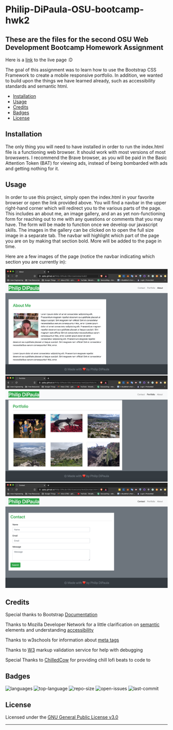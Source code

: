 # Philip-DiPaula-OSU-bootcamp-hwk2

## These are the files for the second OSU Web Development Bootcamp Homework Assignment

Here is a [link](https://pjdip.github.io/Philip-DiPaula-OSU-bootcamp-hwk2/) to the live page :D

The goal of this assignment was to learn how to use the Bootstrap CSS Framework to create a mobile responsive portfolio. In addition, we wanted to build upon the things we have learned already, such as accessibility standards and semantic html.

* [Installation](#installation)
* [Usage](#usage)
* [Credits](#credits)
* [Badges](#badges)
* [License](#license)

## Installation

The only thing you will need to have installed in order to run the index.html file is a functioning web browser. It should work with most versions of most browswers. I recommend the Brave browser, as you will be paid in the Basic Attention Token (BAT) for viewing ads, instead of being bombarded with ads and getting nothing for it.

## Usage 

In order to use this project, simply open the index.html in your favorite browser or open the link provided above. You will find a navbar in the upper right-hand corner which will redirect you to the various parts of the page. This includes an about me, an image gallery, and an as yet non-functioning form for reaching out to me with any questions or comments that you may have. The form will be made to function once we develop our javascript skills. The images in the gallery can be clicked on to open the full size image in a separate tab. The navbar will highlight which part of the page you are on by making that section bold. More will be added to the page in time.

Here are a few images of the page (notice the navbar indicating which section you are currently in):

![about me](./assets/images/about-screenshot.png)
![portfolio](./assets/images/portfolio-screenshot.png)
![contact](./assets/images/contact-screenshot.png)

## Credits

Special thanks to Bootstrap [Documentation](https://getbootstrap.com/docs/4.5/getting-started/introduction/) 

Thanks to Mozilla Developer Network for a little clarification on [semantic](https://developer.mozilla.org/en-US/docs/Glossary/Semantics) elements and understanding [accessibility](https://developer.mozilla.org/en-US/docs/Learn/Tools_and_testing/Cross_browser_testing/Accessibility)

Thanks to w3schools for information about [meta tags](https://www.w3schools.com/tags/tag_meta.asp)

Thanks to [W3](https://validator.w3.org/) markup validation service for help with debugging

Special Thanks to [ChilledCow](https://www.youtube.com/channel/UCSJ4gkVC6NrvII8umztf0Ow) for providing chill lofi beats to code to

## Badges

![languages](https://img.shields.io/github/languages/count/pjdip/Philip-DiPaula-OSU-bootcamp-hwk2)
![top-language](https://img.shields.io/github/languages/top/pjdip/Philip-DiPaula-OSU-bootcamp-hwk2)
![repo-size](https://img.shields.io/github/repo-size/pjdip/Philip-DiPaula-OSU-bootcamp-hwk2)
![open-issues](https://img.shields.io/github/issues-raw/pjdip/Philip-DiPaula-OSU-bootcamp-hwk2)
![last-commit](https://img.shields.io/github/last-commit/pjdip/Philip-DiPaula-OSU-bootcamp-hwk2)

## License

Licensed under the [GNU General Public License v3.0](https://choosealicense.com/licenses/gpl-3.0/)

---